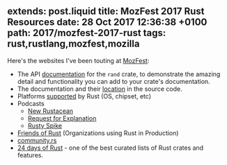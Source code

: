 extends: post.liquid
title: MozFest 2017 Rust Resources
date: 28 Oct 2017 12:36:38 +0100
path: 2017/mozfest-2017-rust
tags: rust,rustlang,mozfest,mozilla
---

Here's the websites I've been touting at [MozFest](https://mozillafestival.org):


- The API [documentation](https://docs.rs/rand/0.3.17/rand/) for the `rand` crate, to demonstrate the amazing detail and functionality you can add to your crate's documentation.
- The documentation and their [location](https://docs.rs/rand/0.3.17/src/rand/lib.rs.html#11-1288) in the source code.
- Platforms [supported](https://forge.rust-lang.org/platform-support.html) by Rust (OS, chipset, etc) 
- Podcasts
    - [New Rustacean](http://www.newrustacean.com)
    - [Request for Explanation](https://request-for-explanation.github.io/podcast/)
    - [Rusty Spike](https://rusty-spike.blubrry.net)
- [Friends of Rust](https://www.rust-lang.org/en-US/friends.html) (Organizations using Rust in Production)
- [community.rs](https://community.rs)
- [24 days of Rust](https://zsiciarz.github.io/24daysofrust/index.html) - one of the best curated lists of Rust crates and features.